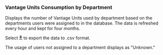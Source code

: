 ### Vantage Units Consumption by Department

Displays the number of Vantage Units used by department based on the departments users were assigned to in the database. The data is refreshed every hour and kept for four months.

Select 
![cov-icn-export.png](cov-icn-export.png) to export the data to .csv format.

The usage of users not assigned to a department displays as "Unknown."
